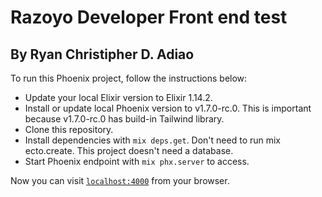 # Razoyo Developer Front end test
## By Ryan Christipher D. Adiao

To run this Phoenix project, follow the instructions below:
  * Update your local Elixir version to Elixir 1.14.2. 
  * Install or update local Phoenix version to v1.7.0-rc.0. This is important because v1.7.0-rc.0 has build-in Tailwind library.
  * Clone this repository.
  * Install dependencies with `mix deps.get`. Don't need to run mix ecto.create. This project doesn't need a database.
  * Start Phoenix endpoint with `mix phx.server` to access.

Now you can visit [`localhost:4000`](http://localhost:4000) from your browser.